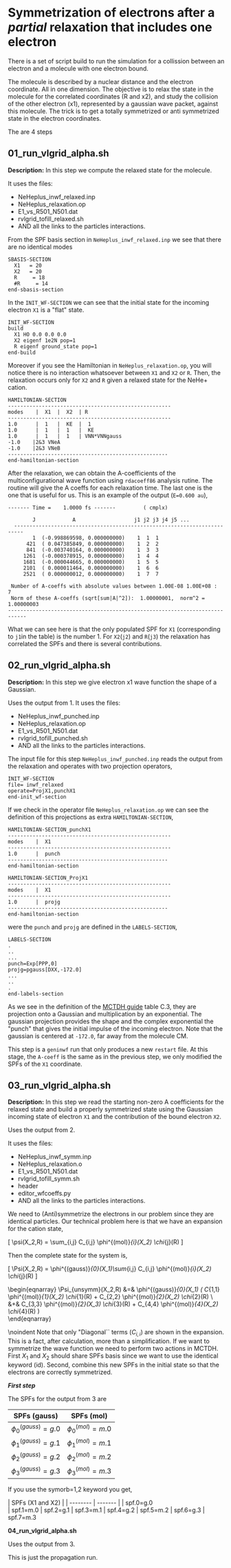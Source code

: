 
# Symmetrization of electrons after a _partial_ relaxation that includes one electron #

There is a set of script build to run the simulation for a collission between an electron and a molecule with one electron bound. 

The molecule is described by
a nuclear distance and the electron coordinate. All in one dimension.
The objective is to relax the state in the molecule for the correlated coordinates (R and x2), and study the collision of the other electron (x1),
represented by a gaussian wave packet, against this molecule.
The trick is to get a totally symmetrized or anti symmetrized state in the electron coordinates.

The are 4 steps

## 01_run_vlgrid_alpha.sh ##

**Description:** In this step we compute the relaxed state for the molecule.

It uses the files:

* NeHeplus_inwf_relaxed.inp
* NeHeplus_relaxation.op
* E1_vs_R501_N501.dat
* rvlgrid_tofill_relaxed.sh
* AND all the links to the particles interactions.

From the SPF basis section in `NeHeplus_inwf_relaxed.inp` we see that there are no identical modes

~~~
SBASIS-SECTION
  X1   = 20
  X2   = 20
  R     = 18
  #R     = 14
end-sbasis-section
~~~

In the `INIT_WF-SECTION` we can see that the initial state for the incoming electron `X1` is a "flat" state.

~~~
INIT_WF-SECTION
build
  X1 HO 0.0 0.0 0.0
  X2 eigenf 1e2N pop=1
  R eigenf ground_state pop=1
end-build
~~~

Moreover if you see the Hamiltonian in `NeHeplus_relaxation.op`, you will notice there is no interaction whatsoever between `X1` and `X2` or `R`. Then, the relaxation occurs only for `X2` and `R` given a relaxed state for the NeHe+ cation.

~~~
HAMILTONIAN-SECTION
-----------------------------------------------------
modes    |  X1  |  X2  | R 
-----------------------------------------------------
1.0      |  1   |  KE  |  1
1.0      |  1   |  1   |  KE
1.0      |  1   |  1   | VNN*VNNgauss
-1.0    |2&3 VNeA
-1.0    |2&3 VNeB
----------------------------------------------------
end-hamiltonian-section
~~~

After the relaxation, we can obtain the A-coefficients of the multiconfigurational wave function using `rdacoeff86` analysis rutine. The routine will give the A coeffs for each relaxation time. The last one is the one that is useful for us. This is an example of the output (`E=0.600 au`),

~~~
------- Time =    1.0000 fs -------         ( cmplx)

        J            A                   j1 j2 j3 j4 j5 ...
  -------------------------------------------------------------------------
        1  (-0.998869598, 0.000000000)    1  1  1
      421  ( 0.047385849, 0.000000000)    1  2  2
      841  (-0.003740164, 0.000000000)    1  3  3
     1261  (-0.000378915, 0.000000000)    1  4  4
     1681  (-0.000044665, 0.000000000)    1  5  5
     2101  ( 0.000011464, 0.000000000)    1  6  6
     2521  ( 0.000000012, 0.000000000)    1  7  7

 Number of A-coeffs with absolute values between 1.00E-08 1.00E+08 :       7
 Norm of these A-coeffs (sqrt[sum|A|^2]):  1.00000001,  norm^2 =  1.00000003
----------------------------------------------------------------------------
~~~

What we can see here is that the only populated SPF for `X1` (corresponding to `j1`in the table) is the number 1.
For `X2`(`j2`) and `R`(`j3`) the relaxation has correlated the SPFs and there is several contributions.

    
## 02_run_vlgrid_alpha.sh ##

**Description:** In this step we give electron x1 wave function the shape of a Gaussian.

Uses the output from 1.
It uses the files:

* NeHeplus_inwf_punched.inp
* NeHeplus_relaxation.op
* E1_vs_R501_N501.dat
* rvlgrid_tofill_punched.sh
* AND all the links to the particles interactions.

The input file for this step `NeHeplus_inwf_punched.inp` reads the output from the relaxation and operates with two projection operators,

~~~
INIT_WF-SECTION
file= inwf_relaxed
operate=ProjX1,punchX1
end-init_wf-section
~~~

If we check in the operator file `NeHeplus_relaxation.op` we can see the definition of this projections as extra `HAMILTONIAN-SECTION`,

~~~
HAMILTONIAN-SECTION_punchX1
-----------------------------------------------------
modes    |  X1
-----------------------------------------------------
1.0      |  punch
----------------------------------------------------
end-hamiltonian-section

HAMILTONIAN-SECTION_ProjX1
-----------------------------------------------------
modes    |  X1
-----------------------------------------------------
1.0      |  projg
----------------------------------------------------
end-hamiltonian-section
~~~

were the `punch` and `projg` are defined in the `LABELS-SECTION`,

~~~
LABELS-SECTION
.
..
...
punch=Exp[PPP,0]
projg=pgauss[DXX,-172.0]
...
..
.
end-labels-section
~~~

As we see in the definition of the [MCTDH guide](https://www.pci.uni-heidelberg.de/tc/usr/mctdh/doc/guide/guide.pdf) table C.3,  they are projection onto a Gaussian and multiplication by an exponential. The gaussian projection provides the shape and the complex exponential the "punch" that gives the initial impulse of the incoming electron. Note that the gaussian is centered at  `-172.0`, far away from the molecule CM.

This step is a `geninwf` run that only produces a new `restart` file. At this stage, the `A-coeff` is the same as in the previous step, we only modified the SPFs of the `X1` coordinate.

## 03_run_vlgrid_alpha.sh ##

**Description:** In this step we read the starting non-zero A coefficients for the relaxed state and build a properly symmetrized state using the Gaussian incoming state of  electron `X1`  and the contribution of the bound electron `X2`.

Uses the output from 2.

It uses the files:

* NeHeplus_inwf_symm.inp 
* NeHeplus_relaxation.o
* E1_vs_R501_N501.dat
* rvlgrid_tofill_symm.sh
* header
* editor_wfcoeffs.py
* AND all the links to the particles interactions.

We need to (Anti)symmetrize the electrons in our problem since they are identical particles. Our technical problem here is that we have an expansion for the cation state,

\[
\psi(X_2,R) = \sum_{i,j} C_{i,j} \phi^{(mol)}_{i}(X_2) \chi_{j}(R) 
\]


Then the complete state for the system is,

\[
\Psi(X_2,R) = \phi^{(gauss)}_{0}(X_1)\sum_{i,j} C_{i,j} \phi^{(mol)}_{i}(X_2) \chi_{j}(R)
\]

\begin{eqnarray}
\Psi_{unsymm}(X_2,R) &=& \phi^{(gauss)}_{0}(X_1) ( C_{1,1} \phi^{(mol)}_{1}(X_2) \chi_{1}(R) + C_{2,2} \phi^{(mol)}_{2}(X_2) \chi_{2}(R) \\
&+& C_{3,3} \phi^{(mol)}_{2}(X_3) \chi_{3}(R) + C_{4,4} \phi^{(mol)}_{4}(X_2) \chi_{4}(R) )     
\end{eqnarray}

\noindent Note that only "Diagonal`` terms ($C_{i,i}$) are shown in the expansion. This is a fact, after calculation, more than a simplification.
If we want to symmetrize the wave function we need to perform two actions in MCTDH. First $X_1$ and $X_2$ should share SPFs basis since we want to use the identical keyword (id). Second, combine this new SPFs in the initial state so that the electrons are correctly symmetrized.

***First step***

The SPFs for the output from 3  are 

| SPFs (gauss)    | SPFs (mol)|
| -------- | ------- |
| $\phi^{(gauss)}_{0}=g.0$  | $\phi^{(mol)}_{0}=m.0$    |
| $\phi^{(gauss)}_{1}=g.1$ | $\phi^{(mol)}_{1}=m.1$    |
| $\phi^{(gauss)}_{2}=g.2$   | $\phi^{(mol)}_{2}=m.2$  |
| $\phi^{(gauss)}_{3}=g.3$   | $\phi^{(mol)}_{3}=m.3$  |

If you use the symorb=1,2 keyword you get,

| SPFs (X1 and X2)    |
| -------- | ------- |
| spf.0=g.0  
| spf.1=m.0 
| spf.2=g.1 
| spf.3=m.1 
| spf.4=g.2
| spf.5=m.2
| spf.6=g.3
| spf.7=m.3





**04_run_vlgrid_alpha.sh**

Uses the output from 3.

This is just the propagation run.




